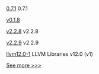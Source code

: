 
[0.7.1](https://github.com/hyperledger/aries-cloudagent-python/releases/tag/0.7.1) 0.7.1

[v0.1.8](https://github.com/hyperledger-labs/solang/releases/tag/v0.1.8) 

[v2.2.8](https://github.com/hyperledger/fabric-sdk-java/releases/tag/v2.2.8) v2.2.8

[v2.2.9](https://github.com/hyperledger/fabric-sdk-node/releases/tag/v2.2.9) v2.2.9

[llvm12.0-1](https://github.com/hyperledger-labs/solang/releases/tag/llvm12.0-1) LLVM Libraries v12.0 (v1)


[See more >>>](https://start-here.hyperledger.org/releases)
